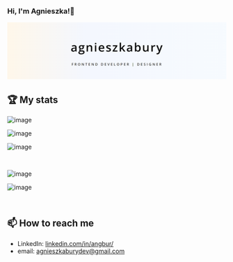 ### Hi, I'm Agnieszka!👋

![Agnieszka Bury | FRONTEND DEVELOPER](baner.png)

## 🏆 My stats

![image](https://github-readme-stats.vercel.app/api?username=angbur) <br>

![image](https://github-readme-stats.vercel.app/api/top-langs/?username=angbur)

![image](https://github-profile-trophy.vercel.app/?username=angbur)

<br>

![image](https://img.shields.io/badge/Codewars-B1361E?style=for-the-badge&logo=Codewars&logoColor=white)<br>

![image](https://www.codewars.com/users/angbur/badges/small)

<br>

## 📫 How to reach me

- LinkedIn: [linkedin.com/in/angbur/](https://www.linkedin.com/in/angbur)
- email: agnieszkaburydev@gmail.com



<!--
**angbur/angbur** is a ✨ _special_ ✨ repository because its `README.md` (this file) appears on your GitHub profile.

Here are some ideas to get you started:

- 🔭 I’m currently working on ...
- 🌱 I’m currently learning ...
- 👯 I’m looking to collaborate on ...
- 🤔 I’m looking for help with ...
- 💬 Ask me about ...


- 😄 Pronouns: ...
- ⚡ Fun fact: ...
-->
